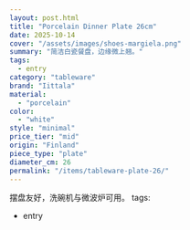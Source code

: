 ```yaml
---
layout: post.html
title: "Porcelain Dinner Plate 26cm"
date: 2025-10-14
cover: "/assets/images/shoes-margiela.png"
summary: "简洁白瓷餐盘，边缘微上翘。"
tags:
  - entry
category: "tableware"
brand: "Iittala"
material:
  - "porcelain"
color:
  - "white"
style: "minimal"
price_tier: "mid"
origin: "Finland"
piece_type: "plate"
diameter_cm: 26
permalink: "/items/tableware-plate-26/"
---
```

摆盘友好，洗碗机与微波炉可用。
tags:
  - entry
